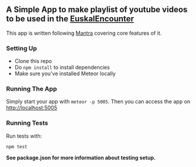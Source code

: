 ## A Simple App to make playlist of youtube videos to be used in the [EuskalEncounter](https://www.euskal.org/)

This app is written following [Mantra](https://github.com/kadirahq/mantra) covering core features of it.

### Setting Up

* Clone this repo
* Do `npm install` to install dependencies
* Make sure you've installed Meteor locally

### Running The App

Simply start your app with `meteor -p 5005`. 
Then you can access the app on <http://localhost:5005>

### Running Tests

Run tests with:

```
npm test
```

**See package.json for more information about testing setup.**

